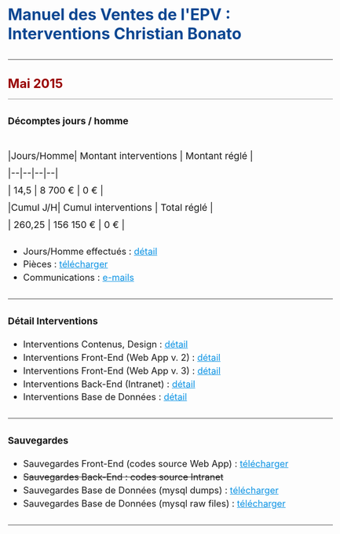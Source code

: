   
# Manuel des Ventes de l'EPV : Interventions Christian Bonato  
  
---  
  
##  **Mai 2015**   
  

### Décomptes jours / homme  
  

|Jours/Homme| Montant interventions | Montant réglé |  
|--|--|--|--|  
| 14,5 | 8 700 € | 0 € |  
|**Cumul J/H**|  **Cumul interventions**  |  **Total réglé**  |  
| 260,25 | 156 150 € | 0 € |  
  
  

 - Jours/Homme effectués : [détail](https://docs.google.com/spreadsheets/d/1xejaBeyp0Qze1J1-qdvz3udhxlNzOQRZ5z2WM3m5GsE/edit#gid=1278959219)  
 - Pièces : [télécharger](https://drive.google.com/file/d/1amtclxgdsNsDmsM-o63uqGguPT7KqPfM/view?usp=sharing)  
 - Communications : [e-mails](http://ns367573.ovh.net/castle_intranet/utilities/emails_by_category/2015-05)  

---  
  

### Détail Interventions  
  

 - Interventions Contenus, Design : [détail](http://ns367573.ovh.net/castle_intranet/utilities/reorganiser/design/2015-05)    
 - Interventions Front-End  (Web App v. 2) : [détail](http://ns367573.ovh.net/castle_intranet/utilities/reorganiser/web_app_v2/2015-05)  
 - Interventions Front-End  (Web App v. 3) : [détail](http://ns367573.ovh.net/castle_intranet/utilities/reorganiser/web_app_v3/2015-05)  
 - Interventions Back-End (Intranet) : [détail](http://ns367573.ovh.net/castle_intranet/utilities/reorganiser/intranet/2015-05)  
 - Interventions Base de Données : [détail](http://ns367573.ovh.net/castle_intranet/utilities/backend_counter_content/2015-05)  
  
---  

### Sauvegardes  
  
 - Sauvegardes Front-End (codes source Web App) : [télécharger](http://ns367573.ovh.net/castle_intranet/utilities/list_webapp_backups/web_app/2015-05)  
 - ~~Sauvegardes Back-End : codes source Intranet~~  
 - Sauvegardes Base de Données (mysql dumps) : [télécharger](http://ns367573.ovh.net/castle_intranet/utilities/list_webapp_backups/mysql_dumps/2015-05)  
 - Sauvegardes Base de Données (mysql raw files) : [télécharger](http://ns367573.ovh.net/castle_intranet/utilities/list_webapp_backups/mysql_raws/2015-05)  
  
---  
  


<script src="https://code.jquery.com/jquery-3.2.1.min.js"></script>

<script>
  
  $(document).ready(function(){
  
$('a').attr('target','_blank');
  
// force PDF Files to open in new window
    $('a[href$=".pdf"]').attr('target', '_blank');
  });
  
</script>

<style>
body{
  font-size: 1.15rem;
  }
  
  .inner{
      max-width: 75vw;
  }
  
  thead, tr:nth-child(2){
      background: white;
      font-weight: initial !important;
  }
 

strong{
font-weight: normal !important;
}

tbody{
    font-weight: 700 !important;
    color:black;
}

 th {
    font-family: inherit;
    padding: 1rem;
    background: none;
    color: #373737;
    padding: 0.85rem;
    border: 1px solid #373737;
    font-weight: normal !important;
}

 
  h1 {
    margin-top: 3rem;
    font-size: 2rem;
    color: #0c4792;
}  

h2 {
    margin-top: 2rem;
    font-size: 1.6rem;
    padding-bottom: 1rem;
    background: none;
    border-bottom: 1px solid #999;
    color: #990000;
    font-weight: 700 !important;
} 

h2 > strong{
    font-weight: 700 !important;
}


h3 {
    margin-top: 2rem;
    font-size: 1.2rem;
} 

p{
  margin-top: 2.6rem;
  font-size:1.2rem;
  line-height: 2.2rem;
  }
  
 hr {
    height: initial;
    margin-bottom: 0.5rem;
    margin-top: 2rem;
    border: 1px solid #999;
    background: none;
}

li{
padding-top: 0.3rem;
}

a{
color:#0c93e4;
text-decoration: underline;
}

a:visited {
  color: purple;
}

#header_wrap{
display:none;
}

#main_content_wrap{
padding-bottom: 6rem;
}

#footer_wrap{
display:none;
}
</style>

